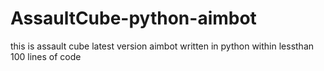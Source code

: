 # AssaultCube-python-aimbot
this is assault cube latest version aimbot written in python within lessthan 100 lines of code

